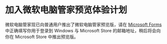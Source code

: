 # 加入微软电脑管家预览体验计划
微软电脑管家现已向普通用户推出了微软电脑管家预览版，请在 [Microsoft Forms](https://forms.office.com/r/v1LX7SKWTs) 中正确填写你用于登录到 Windows 与 Microsoft Store 的邮箱地址，稍后将会向你在 Microsoft Store 中推出预览版。